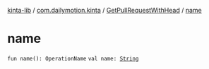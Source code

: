 [kinta-lib](../../index.md) / [com.dailymotion.kinta](../index.md) / [GetPullRequestWithHead](index.md) / [name](./name.md)

# name

`fun name(): OperationName`
`val name: `[`String`](https://kotlinlang.org/api/latest/jvm/stdlib/kotlin/-string/index.html)